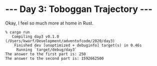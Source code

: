 # --- Day 3: Toboggan Trajectory ---

Okay, I feel so much more at home in Rust.

```
% cargo run
   Compiling day3 v0.1.0 (/Users/kwarf/Development/adventofcode/2020/day3)
    Finished dev [unoptimized + debuginfo] target(s) in 0.46s
     Running `target/debug/day3`
The answer to the first part is: 250
The answer to the second part is: 1592662500
```
